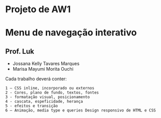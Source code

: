 # Projeto de AW1 

# Menu de navegação interativo

## Prof. Luk

- Jossana Kelly Tavares Marques
- Marisa Mayumi Morita Ouchi

Cada trabalho deverá conter:
```
1 – CSS inline, incorporado ou externos
2 - Cores, plano de fundo, textos, fontes
3 - formatação visual, posicionamento
4 - cascata, espeficidade, herança
5 - efeitos e transição
6 – Animação, media type e queries Design responsivo de HTML e CSS
```